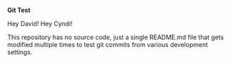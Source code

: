**Git Test**

Hey David!
Hey Cyndi!

This repository has no source code, just a single README.md file that gets modified multiple times to test git commits from various development settings.
